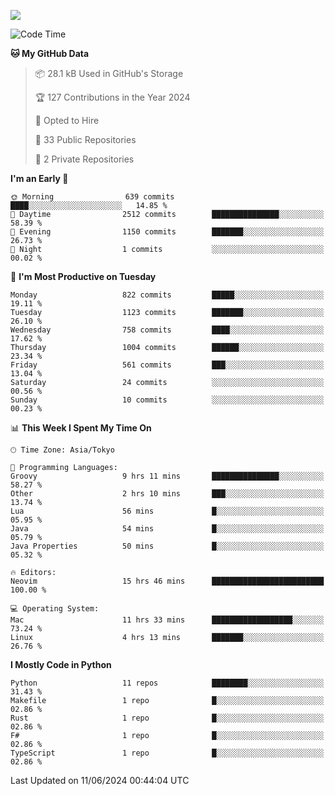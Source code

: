 ![](https://komarev.com/ghpvc/?username=kitagawa-hr)

<!--START_SECTION:waka-->
![Code Time](http://img.shields.io/badge/Code%20Time-864%20hrs%2035%20mins-blue)

**🐱 My GitHub Data** 

> 📦 28.1 kB Used in GitHub's Storage 
 > 
> 🏆 127 Contributions in the Year 2024
 > 
> 💼 Opted to Hire
 > 
> 📜 33 Public Repositories 
 > 
> 🔑 2 Private Repositories 
 > 
**I'm an Early 🐤** 

```text
🌞 Morning                639 commits         ████░░░░░░░░░░░░░░░░░░░░░   14.85 % 
🌆 Daytime                2512 commits        ███████████████░░░░░░░░░░   58.39 % 
🌃 Evening                1150 commits        ███████░░░░░░░░░░░░░░░░░░   26.73 % 
🌙 Night                  1 commits           ░░░░░░░░░░░░░░░░░░░░░░░░░   00.02 % 
```
📅 **I'm Most Productive on Tuesday** 

```text
Monday                   822 commits         █████░░░░░░░░░░░░░░░░░░░░   19.11 % 
Tuesday                  1123 commits        ███████░░░░░░░░░░░░░░░░░░   26.10 % 
Wednesday                758 commits         ████░░░░░░░░░░░░░░░░░░░░░   17.62 % 
Thursday                 1004 commits        ██████░░░░░░░░░░░░░░░░░░░   23.34 % 
Friday                   561 commits         ███░░░░░░░░░░░░░░░░░░░░░░   13.04 % 
Saturday                 24 commits          ░░░░░░░░░░░░░░░░░░░░░░░░░   00.56 % 
Sunday                   10 commits          ░░░░░░░░░░░░░░░░░░░░░░░░░   00.23 % 
```


📊 **This Week I Spent My Time On** 

```text
🕑︎ Time Zone: Asia/Tokyo

💬 Programming Languages: 
Groovy                   9 hrs 11 mins       ███████████████░░░░░░░░░░   58.27 % 
Other                    2 hrs 10 mins       ███░░░░░░░░░░░░░░░░░░░░░░   13.74 % 
Lua                      56 mins             █░░░░░░░░░░░░░░░░░░░░░░░░   05.95 % 
Java                     54 mins             █░░░░░░░░░░░░░░░░░░░░░░░░   05.79 % 
Java Properties          50 mins             █░░░░░░░░░░░░░░░░░░░░░░░░   05.32 % 

🔥 Editors: 
Neovim                   15 hrs 46 mins      █████████████████████████   100.00 % 

💻 Operating System: 
Mac                      11 hrs 33 mins      ██████████████████░░░░░░░   73.24 % 
Linux                    4 hrs 13 mins       ███████░░░░░░░░░░░░░░░░░░   26.76 % 
```

**I Mostly Code in Python** 

```text
Python                   11 repos            ████████░░░░░░░░░░░░░░░░░   31.43 % 
Makefile                 1 repo              █░░░░░░░░░░░░░░░░░░░░░░░░   02.86 % 
Rust                     1 repo              █░░░░░░░░░░░░░░░░░░░░░░░░   02.86 % 
F#                       1 repo              █░░░░░░░░░░░░░░░░░░░░░░░░   02.86 % 
TypeScript               1 repo              █░░░░░░░░░░░░░░░░░░░░░░░░   02.86 % 
```




 Last Updated on 11/06/2024 00:44:04 UTC
<!--END_SECTION:waka-->
